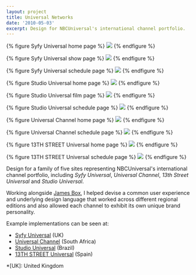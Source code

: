 ```yaml
---
layout: project
title: Universal Networks
date: '2010-05-03'
excerpt: Design for NBCUniversal's international channel portfolio.
---
```

{% figure Syfy Universal home page %}
![](/assets/images/projects/universal_networks/0.jpg)
{% endfigure %}

{% figure Syfy Universal show page %}
![](/assets/images/projects/universal_networks/1.jpg)
{% endfigure %}

{% figure Syfy Universal schedule page %}
![](/assets/images/projects/universal_networks/2.jpg)
{% endfigure %}

{% figure Studio Universal home page %}
![](/assets/images/projects/universal_networks/3.jpg)
{% endfigure %}

{% figure Studio Universal film page %}
![](/assets/images/projects/universal_networks/4.jpg)
{% endfigure %}

{% figure Studio Universal schedule page %}
![](/assets/images/projects/universal_networks/5.jpg)
{% endfigure %}

{% figure Universal Channel home page %}
![](/assets/images/projects/universal_networks/6.jpg)
{% endfigure %}

{% figure Universal Channel schedule page %}
![](/assets/images/projects/universal_networks/7.jpg)
{% endfigure %}

{% figure 13TH STREET Universal home page %}
![](/assets/images/projects/universal_networks/8.jpg)
{% endfigure %}

{% figure 13TH STREET Universal schedule page %}
![](/assets/images/projects/universal_networks/9.jpg)
{% endfigure %}

Design for a family of five sites representing NBCUniversal's international channel portfolio, including <cite>Syfy Universal</cite>, <cite>Universal Channel</cite>, <cite>13th Street Universal</cite> and <cite>Studio Universal</cite>.

Working alongside [James Box][1], I helped devise a common user experience and underlying design language that worked across different regional editions and also allowed each channel to exhibit its own unique brand personality.

Example implementations can be seen at:

* [Syfy Universal][2] (UK)
* [Universal Channel][3] (South Africa)
* [Studio Universal][4] (Brazil)
* [13TH STREET Universal][5] (Spain)

[1]: http://clearleft.com/is/james-box/
[2]: http://syfy.co.uk/
[3]: http://universalchannel.co.za/
[4]: http://br.studiouniversal.com/
[5]: http://calle13universal.es/

*[UK]: United Kingdom